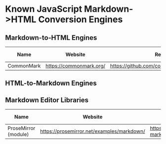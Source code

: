 # Known JavaScript Markdown->HTML Conversion Engines

## Markdown-to-HTML Engines

| Name       | Website                 | Repository                                  | Last Updated |
|    ----    |           ---           |                     ---                     |     ----     |
| CommonMark | https://commonmark.org/ | https://github.com/commonmark/commonmark.js | 2020         |

## HTML-to-Markdown Engines


## Markdown Editor Libraries

| Name                 | Website                                    | Repository                                          | Last Updated |
|         ----         |                    ----                    |                         ---                         |     ----     |
| ProseMirror (module) | https://prosemirror.net/examples/markdown/ | https://github.com/prosemirror/prosemirror-markdown | 2020         |

